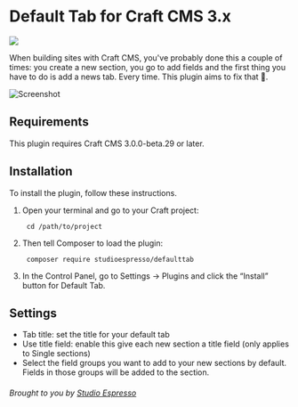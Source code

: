 # Default Tab for Craft CMS 3.x

<img src="http://studioespresso.co/assets/plugins/craft_defaulttab_banner.png">

When building sites with Craft CMS, you've probably done this a couple of times: you create a new section, you go to add fields and the first thing you have to do is add a news tab. Every time. This plugin aims to fix that 🎉.

![Screenshot](screenshots/screenshot_1.png)

## Requirements

This plugin requires Craft CMS 3.0.0-beta.29 or later.

## Installation

To install the plugin, follow these instructions.

1. Open your terminal and go to your Craft project:

        cd /path/to/project

2. Then tell Composer to load the plugin:

        composer require studioespresso/defaulttab

3. In the Control Panel, go to Settings → Plugins and click the “Install” button for Default Tab.

## Settings
- Tab title: set the title for your default tab
- Use title field: enable this give each new section a title field (only applies to Single sections)
- Select the field groups you want to add to your new sections by default. Fields in those groups will be added to the section.

###### Brought to you by [Studio Espresso](https://studioespresso.co)
